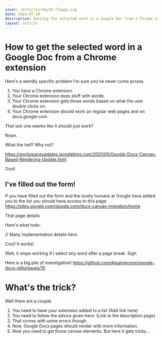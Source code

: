 ```yaml
---
cover: /articles/day18-floppy.svg
date: 2023-07-20
description: Getting the selected word in a Google Doc from a Chrome extension
layout: article
---
```


# How to get the selected word in a Google Doc from a Chrome extension

Here's a weirdly specific problem I'm sure you've never come across. 

1) You have a Chrome extension. 
2) Your Chrome extension does stuff with words. 
3) Your Chrome extension gets those words based on what the user double clicks on. 
4) Your Chrome extension should work on regular web pages and on docs.google.com. 

That last one seems like it should just work?

Nope. 

What the hell? Why not? 

https://workspaceupdates.googleblog.com/2021/05/Google-Docs-Canvas-Based-Rendering-Update.html

Ooof. 




## I've filled out the form!

If you have filled out the form and the lovely humans at Google have added you to the list you should have access to this page: https://sites.google.com/google.com/docs-canvas-migration/home 

That page details


Here's what todo: 

// Many implementation details here. 


Cool! It works! 


Wait, it stops working if I select any word after a page break. Sigh.


Here is a big pile of investigation! https://github.com/Amaimersion/google-docs-utils/issues/10 


# What's the trick? 

Well there are a couple. 

1) You need to have your extension added to a list (Add link here)
2) You need to follow the advice given here: (Link to the description page)
3) That comes with some errors though.
4) Now, Google Docs pages should render with more information. 
5) Now you need to get those canvas elements. But here it gets tricky... 
